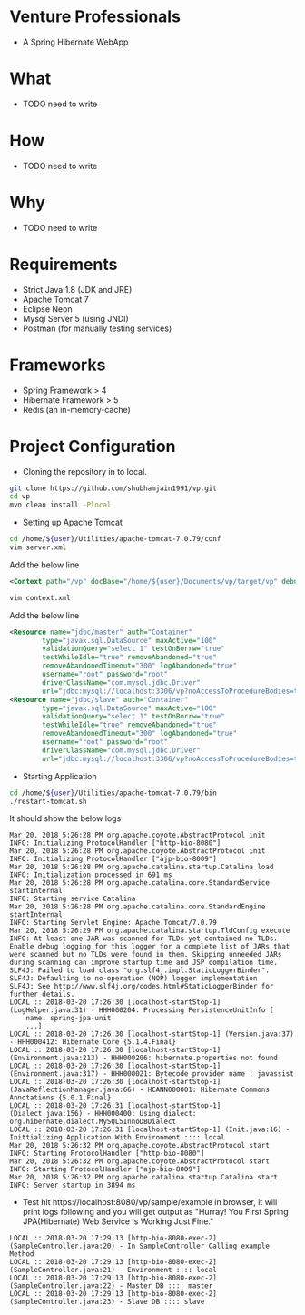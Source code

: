 # Venture Professionals
* A Spring Hibernate WebApp

# What
* TODO need to write
# How
* TODO need to write
# Why
* TODO need to write

# Requirements
* Strict Java 1.8 (JDK and JRE)
* Apache Tomcat 7
* Eclipse Neon
* Mysql Server 5 (using JNDI)
* Postman (for manually testing services)

# Frameworks
* Spring Framework > 4
* Hibernate Framework > 5
* Redis (an in-memory-cache)

# Project Configuration
* Cloning the repository in to local.
```bash
git clone https://github.com/shubhamjain1991/vp.git
cd vp
mvn clean install -Plocal
```
* Setting up Apache Tomcat 
```bash
cd /home/${user}/Utilities/apache-tomcat-7.0.79/conf
vim server.xml
```
Add the below line 
```xml
<Context path="/vp" docBase="/home/${user}/Documents/vp/target/vp" debug="0" reloadable="true"/>
```
```bash
vim context.xml
```
Add the below line 
```xml
<Resource name="jdbc/master" auth="Container"
        type="javax.sql.DataSource" maxActive="100"
        validationQuery="select 1" testOnBorrw="true"
        testWhileIdle="true" removeAbandoned="true"
        removeAbandonedTimeout="300" logAbandoned="true"
        username="root" password="root"
        driverClassName="com.mysql.jdbc.Driver"
        url="jdbc:mysql://localhost:3306/vp?noAccessToProcedureBodies=true" />
<Resource name="jdbc/slave" auth="Container"
        type="javax.sql.DataSource" maxActive="100"
        validationQuery="select 1" testOnBorrw="true"
        testWhileIdle="true" removeAbandoned="true"
        removeAbandonedTimeout="300" logAbandoned="true"
        username="root" password="root"
        driverClassName="com.mysql.jdbc.Driver"
        url="jdbc:mysql://localhost:3306/vp?noAccessToProcedureBodies=true" />
```
* Starting Application
```bash
cd /home/${user}/Utilities/apache-tomcat-7.0.79/bin
./restart-tomcat.sh
```
It should show the below logs
```log
Mar 20, 2018 5:26:28 PM org.apache.coyote.AbstractProtocol init
INFO: Initializing ProtocolHandler ["http-bio-8080"]
Mar 20, 2018 5:26:28 PM org.apache.coyote.AbstractProtocol init
INFO: Initializing ProtocolHandler ["ajp-bio-8009"]
Mar 20, 2018 5:26:28 PM org.apache.catalina.startup.Catalina load
INFO: Initialization processed in 691 ms
Mar 20, 2018 5:26:28 PM org.apache.catalina.core.StandardService startInternal
INFO: Starting service Catalina
Mar 20, 2018 5:26:28 PM org.apache.catalina.core.StandardEngine startInternal
INFO: Starting Servlet Engine: Apache Tomcat/7.0.79
Mar 20, 2018 5:26:29 PM org.apache.catalina.startup.TldConfig execute
INFO: At least one JAR was scanned for TLDs yet contained no TLDs. Enable debug logging for this logger for a complete list of JARs that were scanned but no TLDs were found in them. Skipping unneeded JARs during scanning can improve startup time and JSP compilation time.
SLF4J: Failed to load class "org.slf4j.impl.StaticLoggerBinder".
SLF4J: Defaulting to no-operation (NOP) logger implementation
SLF4J: See http://www.slf4j.org/codes.html#StaticLoggerBinder for further details.
LOCAL :: 2018-03-20 17:26:30 [localhost-startStop-1] (LogHelper.java:31) - HHH000204: Processing PersistenceUnitInfo [
	name: spring-jpa-unit
	...]
LOCAL :: 2018-03-20 17:26:30 [localhost-startStop-1] (Version.java:37) - HHH000412: Hibernate Core {5.1.4.Final}
LOCAL :: 2018-03-20 17:26:30 [localhost-startStop-1] (Environment.java:213) - HHH000206: hibernate.properties not found
LOCAL :: 2018-03-20 17:26:30 [localhost-startStop-1] (Environment.java:317) - HHH000021: Bytecode provider name : javassist
LOCAL :: 2018-03-20 17:26:30 [localhost-startStop-1] (JavaReflectionManager.java:66) - HCANN000001: Hibernate Commons Annotations {5.0.1.Final}
LOCAL :: 2018-03-20 17:26:31 [localhost-startStop-1] (Dialect.java:156) - HHH000400: Using dialect: org.hibernate.dialect.MySQL5InnoDBDialect
LOCAL :: 2018-03-20 17:26:31 [localhost-startStop-1] (Init.java:16) - Inittializing Application With Environment :::: local
Mar 20, 2018 5:26:32 PM org.apache.coyote.AbstractProtocol start
INFO: Starting ProtocolHandler ["http-bio-8080"]
Mar 20, 2018 5:26:32 PM org.apache.coyote.AbstractProtocol start
INFO: Starting ProtocolHandler ["ajp-bio-8009"]
Mar 20, 2018 5:26:32 PM org.apache.catalina.startup.Catalina start
INFO: Server startup in 3894 ms
```
* Test
hit https://localhost:8080/vp/sample/example in browser, it will print logs following and you will get output as "Hurray! You First Spring JPA(Hibernate) Web Service Is Working Just Fine."
```log
LOCAL :: 2018-03-20 17:29:13 [http-bio-8080-exec-2] (SampleController.java:20) - In SampleController Calling example Method
LOCAL :: 2018-03-20 17:29:13 [http-bio-8080-exec-2] (SampleController.java:21) - Environment :::: local
LOCAL :: 2018-03-20 17:29:13 [http-bio-8080-exec-2] (SampleController.java:22) - Master DB :::: master
LOCAL :: 2018-03-20 17:29:13 [http-bio-8080-exec-2] (SampleController.java:23) - Slave DB :::: slave
```


